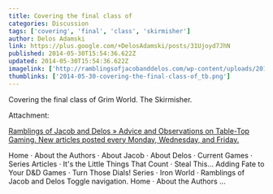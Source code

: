 ```yaml
---
title: Covering the final class of
categories: Discussion
tags: ['covering', 'final', 'class', 'skirmisher']
author: Delos Adamski
link: https://plus.google.com/+DelosAdamski/posts/31Ujoyd7JhN
published: 2014-05-30T15:54:36.622Z
updated: 2014-05-30T15:54:36.622Z
imagelink: ['http://ramblingsofjacobanddelos.com/wp-content/uploads/2014/03/ramblings_logo_banner.png']
thumblinks: ['2014-05-30-covering-the-final-class-of_tb.png']
---
```


Covering the final class of Grim World. The Skirmisher.


Attachment:

<a href='http://ramblingsofjacobanddelos.com/'>Ramblings of Jacob and Delos » Advice and Observations on Table-Top Gaming. New articles posted every Monday, Wednesday, and Friday.</a>


Home · About the Authors · About Jacob · About Delos · Current Games · Series Articles · It's the Little Things That Count · Steal This… Adding Fate to Your D&D Games · Turn Those Dials! Series · Iron World · Ramblings of Jacob and Delos Toggle navigation. Home · About the Authors ...